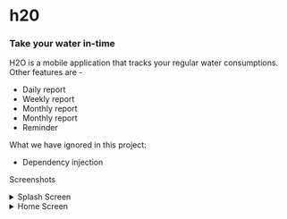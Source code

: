 # h20

### Take your water in-time

H2O is a mobile application that tracks your regular water consumptions. Other features are -

- Daily report
- Weekly report
- Monthly report
- Monthly report
- Reminder

What we have ignored in this project:
- Dependency injection

Screenshots
<details>
 <summary>Splash Screen </summary>
 <img src="https://github.com/RafatMeraz/ostad-practice-projects/assets/53111065/4fcf01f7-7f2e-449e-bd38-d24b11064cf7" alt="s,2" width="200" height="400">
 </details>
<details>
 <summary>Home Screen </summary>
 <img src="https://github.com/RafatMeraz/ostad-practice-projects/assets/53111065/4b1cacd9-1292-428f-b97b-a7ea97f6f476" alt="s,2" width="200" height="400">
 </details>